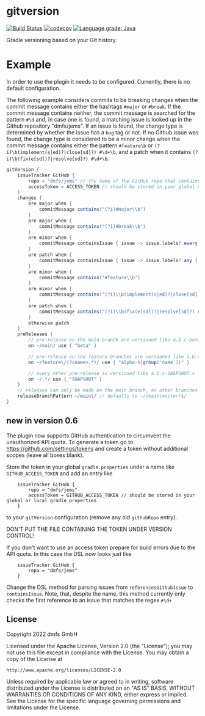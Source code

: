 # gitversion

[![Build Status](https://travis-ci.com/dmfs/gitversion.svg?branch=main)](https://travis-ci.com/dmfs/gitversion)
[![codecov](https://codecov.io/gh/dmfs/gitversion/branch/main/graph/badge.svg?token=Nkc6f2B7rO)](https://codecov.io/gh/dmfs/gitversion)
[![Language grade: Java](https://img.shields.io/lgtm/grade/java/g/dmfs/gitversion.svg?logo=lgtm&logoWidth=18)](https://lgtm.com/projects/g/dmfs/gitversion/context:java)

Gradle versioning based on your Git history.

# Example

In order to use the plugin it needs to be configured. Currently, there is no default configuration.

The following example considers commits to be breaking changes when the commit message contains either the hashtags `#major` or `#break`. If the commit message
contains neither, the commit message is searched for the pattern `#\d` and, in case one is found, a matching issue is looked up in the Github repository
"dmfs/jems". If an issue is found, the change type is determined by whether the issue has a `bug` tag or not. If no Github issue was found, the change type is
considered to be a minor change when the commit message contains either the pattern `#feature\b` or
`(?i)\b(implement(s|ed)?|close[sd]?) #\d+\b`, and a patch when it contains `(?i)\b(fix(e[sd])?|resolve[sd]?) #\d+\b`.

```groovy
gitVersion {
    issueTracker GitHub {
        repo = "dmfs/jems" // the name of the GitHub repo that contains the issues for this project
        accessToken = ACCESS_TOKEN // should be stored in your global or local gradle properties
    }
    changes {
        are major when {
            commitMessage contains("(?i)#major\\b")
        }
        are major when {
            commitMessage contains("(?i)#break\\b")
        }
        are minor when {
            commitMessage containsIssue { issue -> issue.labels?.every { it.name != "bug" } }
        }
        are patch when {
            commitMessage containsIssue { issue -> issue.labels?.any { it.name == "bug" } }
        }
        are minor when {
            commitMessage contains("#feature\\b")
        }
        are minor when {
            commitMessage contains("(?i)\\b(implement(s|ed)?|close[sd]?) #\\d+\\b")
        }
        are patch when {
            commitMessage contains("(?i)\\b(fix(e[sd])?|resolve[sd]?) #\\d+\\b")
        }
        otherwise patch
    }
    preReleases {
        // pre-release on the main branch are versioned like a.b.c-beta.x
        on ~/main/ use { "beta" }

        // pre-release on the feature branches are versioned like a.b.c-alpha-<feature-name>.x
        on ~/feature\/(?<name>.*)/ use { "alpha-${group('name')}" }

        // every other pre-release is versioned like a.b.c-SNAPSHOT.x
        on ~/.*/ use { "SHAPSHOT" }
    }
    // releases can only be made on the main branch, on other branches the `gitRelease` task will fail
    releaseBranchPattern ~/main$/ // defaults to ~/(main|master)$/
}
```

## new in version 0.6

The plugin now supports GitHub authentication to circumvent the unauthorized API quota. To generate a token go to https://github.com/settings/tokens
and create a token without additional scopes (leave all boxes blank).

Store the token in your global `gradle.properties` under a name like `GITHUB_ACCESS_TOKEN` and add an entry like

```
    issueTracker GitHub {
        repo = "dmfs/jems"
        accessToken = GITHUB_ACCESS_TOKEN // should be stored in your global or local gradle properties
    }
```

to your `gitVersion` configuration (remove any old `githubRepo` entry).

DON'T PUT THE FILE CONTAINING THE TOKEN UNDER VERSION CONTROL!

If you don't want to use an access token prepare for build errors due to the API quota. In this case the DSL now looks just like

```
    issueTracker GitHub {
        repo = "dmfs/jems"
    }
```

Change the DSL method for parsing issues from `referencesGithubIssue` to `containsIssue`. Note, that, despite the name, this method currently
only checks the first reference to an issue that matches the regex `#\d+`

## License

Copyright 2022 dmfs GmbH

Licensed under the Apache License, Version 2.0 (the "License"); you may not use this file except in compliance with the License. You may obtain a copy of the
License at

    http://www.apache.org/licenses/LICENSE-2.0

Unless required by applicable law or agreed to in writing, software distributed under the License is distributed on an "AS IS" BASIS, WITHOUT WARRANTIES OR
CONDITIONS OF ANY KIND, either express or implied. See the License for the specific language governing permissions and limitations under the License.

